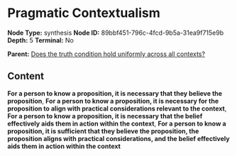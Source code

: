 # Pragmatic Contextualism

**Node Type:** synthesis
**Node ID:** 89bbf451-796c-4fcd-9b5a-31ea9f715e9b
**Depth:** 5
**Terminal:** No

**Parent:** [Does the truth condition hold uniformly across all contexts?](does-the-truth-condition-hold-uniformly-across-all-contexts-antithesis-794588b5-79bb-4fcd-9ff4-5aafb987bef7.md)

## Content

**For a person to know a proposition, it is necessary that they believe the proposition**, **For a person to know a proposition, it is necessary for the proposition to align with practical considerations relevant to the context**, **For a person to know a proposition, it is necessary that the belief effectively aids them in action within the context**, **For a person to know a proposition, it is sufficient that they believe the proposition, the proposition aligns with practical considerations, and the belief effectively aids them in action within the context**
